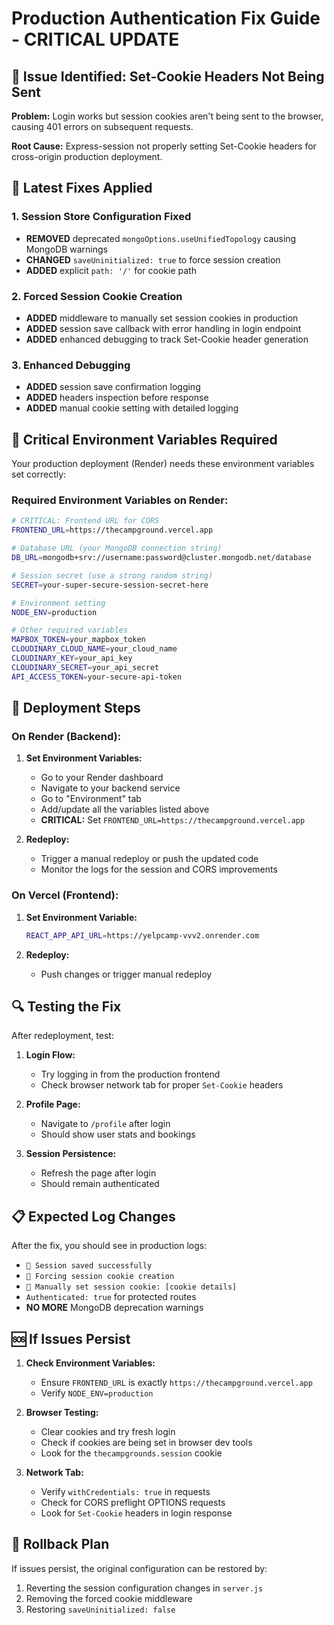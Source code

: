 # Production Authentication Fix Guide - CRITICAL UPDATE

## 🚨 Issue Identified: Set-Cookie Headers Not Being Sent

**Problem:** Login works but session cookies aren't being sent to the browser, causing 401 errors on subsequent requests.

**Root Cause:** Express-session not properly setting Set-Cookie headers for cross-origin production deployment.

## 🔧 Latest Fixes Applied

### 1. Session Store Configuration Fixed
- **REMOVED** deprecated `mongoOptions.useUnifiedTopology` causing MongoDB warnings
- **CHANGED** `saveUninitialized: true` to force session creation 
- **ADDED** explicit `path: '/'` for cookie path

### 2. Forced Session Cookie Creation
- **ADDED** middleware to manually set session cookies in production
- **ADDED** session save callback with error handling in login endpoint
- **ADDED** enhanced debugging to track Set-Cookie header generation

### 3. Enhanced Debugging
- **ADDED** session save confirmation logging
- **ADDED** headers inspection before response
- **ADDED** manual cookie setting with detailed logging

## 🚨 Critical Environment Variables Required

Your production deployment (Render) needs these environment variables set correctly:

### Required Environment Variables on Render:

```bash
# CRITICAL: Frontend URL for CORS
FRONTEND_URL=https://thecampground.vercel.app

# Database URL (your MongoDB connection string)
DB_URL=mongodb+srv://username:password@cluster.mongodb.net/database

# Session secret (use a strong random string)
SECRET=your-super-secure-session-secret-here

# Environment setting
NODE_ENV=production

# Other required variables
MAPBOX_TOKEN=your_mapbox_token
CLOUDINARY_CLOUD_NAME=your_cloud_name
CLOUDINARY_KEY=your_api_key
CLOUDINARY_SECRET=your_api_secret
API_ACCESS_TOKEN=your-secure-api-token
```

## 🚀 Deployment Steps

### On Render (Backend):

1. **Set Environment Variables:**
   - Go to your Render dashboard
   - Navigate to your backend service
   - Go to "Environment" tab
   - Add/update all the variables listed above
   - **CRITICAL:** Set `FRONTEND_URL=https://thecampground.vercel.app`

2. **Redeploy:**
   - Trigger a manual redeploy or push the updated code
   - Monitor the logs for the session and CORS improvements

### On Vercel (Frontend):

1. **Set Environment Variable:**
   ```bash
   REACT_APP_API_URL=https://yelpcamp-vvv2.onrender.com
   ```

2. **Redeploy:**
   - Push changes or trigger manual redeploy

## 🔍 Testing the Fix

After redeployment, test:

1. **Login Flow:**
   - Try logging in from the production frontend
   - Check browser network tab for proper `Set-Cookie` headers

2. **Profile Page:**
   - Navigate to `/profile` after login
   - Should show user stats and bookings

3. **Session Persistence:**
   - Refresh the page after login
   - Should remain authenticated

## 📋 Expected Log Changes

After the fix, you should see in production logs:
- `💾 Session saved successfully`
- `🔧 Forcing session cookie creation`
- `🍪 Manually set session cookie: [cookie details]`
- `Authenticated: true` for protected routes
- **NO MORE** MongoDB deprecation warnings

## 🆘 If Issues Persist

1. **Check Environment Variables:**
   - Ensure `FRONTEND_URL` is exactly `https://thecampground.vercel.app`
   - Verify `NODE_ENV=production`

2. **Browser Testing:**
   - Clear cookies and try fresh login
   - Check if cookies are being set in browser dev tools
   - Look for the `thecampgrounds.session` cookie

3. **Network Tab:**
   - Verify `withCredentials: true` in requests
   - Check for CORS preflight OPTIONS requests
   - Look for `Set-Cookie` headers in login response

## 🔄 Rollback Plan

If issues persist, the original configuration can be restored by:
1. Reverting the session configuration changes in `server.js`
2. Removing the forced cookie middleware
3. Restoring `saveUninitialized: false` 